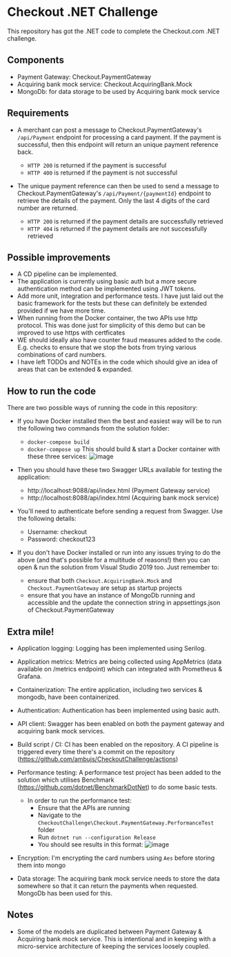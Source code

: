 # Checkout .NET Challenge
This repository has got the .NET code to complete the Checkout.com .NET challenge.

## Components
- Payment Gateway: Checkout.PaymentGateway
- Acquiring bank mock service: Checkout.AcquiringBank.Mock
- MongoDb: for data storage to be used by Acquiring bank mock service

## Requirements
- A merchant can post a message to Checkout.PaymentGateway's `/api/Payment` endpoint for processing a card payment. If the payment is successful, then this endpoint will return an unique payment reference back.
  - `HTTP 200` is returned if the payment is successful
  - `HTTP 400` is returned if the payment is not successful
  
- The unique payment reference can then be used to send a message to Checkout.PaymentGateway's `/api/Payment/{paymentId}` endpoint to retrieve the details of the payment. Only the last 4 digits of the card number are returned.
  - `HTTP 200` is returned if the payment details are successfully retrieved
  - `HTTP 404` is returned if the payment details are not successfully retrieved

## Possible improvements
- A CD pipeline can be implemented.
- The application is currently using basic auth but a more secure authentication method can be implemented using JWT tokens.
- Add more unit, integration and performance tests. I have just laid out the basic framework for the tests but these can definitely be extended provided if we have more time.
- When running from the Docker container, the two APIs use http protocol. This was done just for simplicity of this demo but can be improved to use https with certficates
- WE should ideally also have counter fraud measures added to the code. E.g. checks to ensure that we stop the bots from trying various combinations of card numbers.
- I have left TODOs and NOTEs in the code which should give an idea of areas that can be extended & expanded.

## How to run the code
There are two possible ways of running the code in this repository:
- If you have Docker installed then the best and easiest way will be to run the following two commands from the solution folder:
  -   `docker-compose build`
  -   `docker-compose up`
  This should build & start a Docker container with these three services:
![image](https://user-images.githubusercontent.com/1502181/119105789-99a8fb00-ba15-11eb-96b0-207a1221c442.png)

- Then you should have these two Swagger URLs available for testing the application:
  - http://localhost:9088/api/index.html (Payment Gateway service)
  - http://localhost:8088/api/index.html (Acquiring bank mock service)
- You'll need to authenticate before sending a request from Swagger. Use the following details:
  - Username: checkout
  - Password: checkout123

- If you don't have Docker installed or run into any issues trying to do the above (and that's possible for a multitude of reasons!) then you can open & run the solution from Visual Studio 2019 too. Just remember to:
  - ensure that both `Checkout.AcquiringBank.Mock` and `Checkout.PaymentGateway` are setup as startup projects
  - ensure that you have an instance of MongoDb running and accessible and the update the connection string in appsettings.json of Checkout.PaymentGateway


## Extra mile!
- Application logging: Logging has been implemented using Serilog.
- Application metrics: Metrics are being collected using AppMetrics (data available on /metrics endpoint) which can integrated with Prometheus & Grafana.
- Containerization: The entire application, including two services & mongodb, have been containerized.
- Authentication: Authentication has been implemented using basic auth.
- API client: Swagger has been enabled on both the payment gateway and acquiring bank mock services.
- Build script / CI: CI has been enabled on the repository. A CI pipeline is triggered every time there's a commit on the repository (https://github.com/ambujs/CheckoutChallenge/actions)
- Performance testing: A performance test project has been added to the solution which utilises Benchmark (https://github.com/dotnet/BenchmarkDotNet) to do some basic tests.
  - In order to run the performance test:
    - Ensure that the APIs are running
    - Navigate to the `CheckoutChallenge\Checkout.PaymentGateway.PerformanceTest` folder
    - Run `dotnet run --configuration Release`
    - You should see results in this format:
    ![image](https://user-images.githubusercontent.com/1502181/119241307-623d6a00-bb4d-11eb-8238-b4d7486fed26.png)

- Encryption: I'm encrypting the card numbers using `Aes` before storing them into mongo
- Data storage: The acquiring bank mock service needs to store the data somewhere so that it can return the payments when requested. MongoDb has been used for this.


## Notes
- Some of the models are duplicated between Payment Gateway & Acquiring bank mock service. This is intentional and in keeping with a micro-service architecture of keeping the services loosely coupled.
